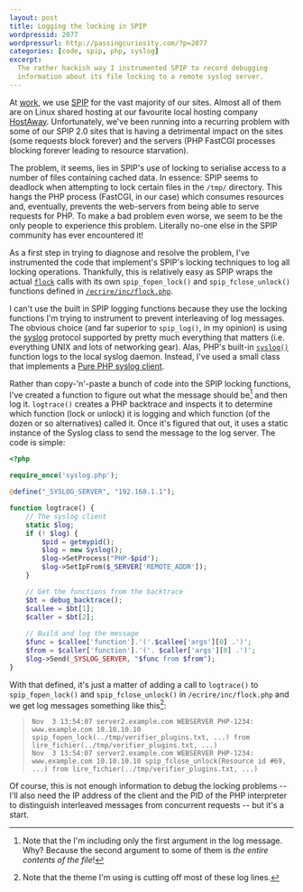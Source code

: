 ```yaml
---
layout: post
title: Logging the locking in SPIP
wordpressid: 2077
wordpressurl: http://passingcuriosity.com/?p=2077
categories: [code, spip, php, syslog]
excerpt: 
  The rather hackish way I instrumented SPIP to record debugging
  information about its file locking to a remote syslog server.
---
```


At [work](http://bouncingorange.com/), we use
[SPIP](http://www.spip.net/) for the vast majority of our sites.
Almost all of them are on Linux shared hosting at our favourite local
hosting company [HostAway](http://www.hostaway.net.au/).
Unfortunately, we've been running into a recurring problem with some
of our SPIP 2.0 sites that is having a detrimental impact on the sites
(some requests block forever) and the servers (PHP FastCGI processes
blocking forever leading to resource starvation).

The problem, it seems, lies in SPIP's use of locking to serialise
access to a number of files containing cached data. In essence: SPIP
seems to deadlock when attempting to lock certain files in the `/tmp/`
directory. This hangs the PHP process (FastCGI, in our case) which
consumes resources and, eventually, prevents the web-servers from
being able to serve requests for PHP. To make a bad problem even
worse, we seem to be the only people to experience this problem.
Literally no-one else in the SPIP community has ever encountered it!

As a first step in trying to diagnose and resolve the problem, I've
instrumented the code that implement's SPIP's locking techniques to
log all locking operations. Thankfully, this is relatively easy as
SPIP wraps the actual [`flock`](http://php.net/flock) calls with its
own `spip_fopen_lock()` and `spip_fclose_unlock()` functions defined
in
[`/ecrire/inc/flock.php`](http://trac.rezo.net/trac/spip/browser/spip/ecrire/inc/flock.php).

I can't use the built in SPIP logging functions because they use the
locking functions I'm trying to instrument to prevent interleaving of
log messages. The obvious choice (and far superior to `spip_log()`, in
my opinion) is using the [syslog](http://en.wikipedia.org/wiki/Syslog)
protocol supported by pretty much everything that matters (i.e.
everything UNIX and lots of networking gear). Alas, PHP's built-in
[`syslog()`](http://php.net/syslog) function logs to the local syslog
daemon. Instead, I've used a small class that implements a [Pure PHP
syslog client](http://www.phpclasses.org/browse/file/12157.html).

Rather than copy-'n'-paste a bunch of code into the SPIP locking
functions, I've created a function to figure out what the message
should be[^1] and then log it. `logtrace()` creates a PHP backtrace
and inspects it to determine which function (lock or unlock) it is
logging and which function (of the dozen or so alternatives) called
it. Once it's figured that out, it uses a static instance of the
Syslog class to send the message to the log server. The code is
simple:

``````php
<?php

require_once('syslog.php');

@define("_SYSLOG_SERVER", "192.168.1.1");

function logtrace() {
	// The syslog client
	static $log;
	if (! $log) {
		$pid = getmypid();
		$log = new Syslog();
		$log->SetProcess("PHP-$pid");
		$log->SetIpFrom($_SERVER['REMOTE_ADDR']);
	}

	// Get the functions from the backtrace
	$bt = debug_backtrace();
	$callee = $bt[1];
	$caller = $bt[2];
	
	// Build and log the message
	$func = $callee['function'].'('.$callee['args'][0] .')';
	$from = $caller['function'].'('. $caller['args'][0] .')';
	$log->Send(_SYSLOG_SERVER, "$func from $from");
}
``````

With that defined, it's just a matter of adding a call to `logtrace()` to `spip_fopen_lock()` and `spip_fclose_unlock()` in `/ecrire/inc/flock.php` and we get log messages something like this[^2]:

>     Nov  3 13:54:07 server2.example.com WEBSERVER PHP-1234: www.example.com 10.10.10.10 spip_fopen_lock(../tmp/verifier_plugins.txt, ...) from lire_fichier(../tmp/verifier_plugins.txt, ...)
>     Nov  3 13:54:07 server2.example.com WEBSERVER PHP-1234: www.example.com 10.10.10.10 spip_fclose_unlock(Resource id #69, ...) from lire_fichier(../tmp/verifier_plugins.txt, ...)

Of course, this is not enough information to debug the locking problems -- I'll also need the IP address of the client and the PID of the PHP interpreter to distinguish interleaved messages from concurrent requests -- but it's a start.

[^1]: Note that the I'm including only the first argument in the log message. Why? Because the second argument to some of them is *the entire contents of the file*!
[^2]: Note that the theme I'm using is cutting off most of these log lines.
